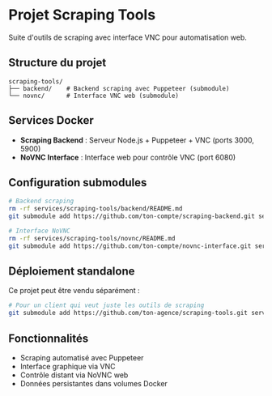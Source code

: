 # Projet Scraping Tools

Suite d'outils de scraping avec interface VNC pour automatisation web.

## Structure du projet

```
scraping-tools/
├── backend/    # Backend scraping avec Puppeteer (submodule)
└── novnc/      # Interface VNC web (submodule)
```

## Services Docker

- **Scraping Backend** : Serveur Node.js + Puppeteer + VNC (ports 3000, 5900)
- **NoVNC Interface** : Interface web pour contrôle VNC (port 6080)

## Configuration submodules

```bash
# Backend scraping
rm -rf services/scraping-tools/backend/README.md
git submodule add https://github.com/ton-compte/scraping-backend.git services/scraping-tools/backend

# Interface NoVNC
rm -rf services/scraping-tools/novnc/README.md
git submodule add https://github.com/ton-compte/novnc-interface.git services/scraping-tools/novnc
```

## Déploiement standalone

Ce projet peut être vendu séparément :

```bash
# Pour un client qui veut juste les outils de scraping
git submodule add https://github.com/ton-agence/scraping-tools.git services/scraping-tools
```

## Fonctionnalités

- Scraping automatisé avec Puppeteer
- Interface graphique via VNC
- Contrôle distant via NoVNC web
- Données persistantes dans volumes Docker